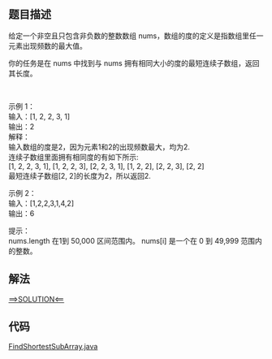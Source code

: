 ## 题目描述

给定一个非空且只包含非负数的整数数组 nums，数组的度的定义是指数组里任一元素出现频数的最大值。

你的任务是在 nums 中找到与 nums 拥有相同大小的度的最短连续子数组，返回其长度。

 

示例 1：
<br>输入：[1, 2, 2, 3, 1]
<br>输出：2
<br>解释：
<br>输入数组的度是2，因为元素1和2的出现频数最大，均为2.
<br>连续子数组里面拥有相同度的有如下所示:
<br>[1, 2, 2, 3, 1], [1, 2, 2, 3], [2, 2, 3, 1], [1, 2, 2], [2, 2, 3], [2, 2]
<br>最短连续子数组[2, 2]的长度为2，所以返回2.

示例 2：
<br>输入：[1,2,2,3,1,4,2]
<br>输出：6

提示：
<br>nums.length 在1到 50,000 区间范围内。 nums[i] 是一个在 0 到 49,999 范围内的整数。

## 解法

[==>SOLUTION<==](https://leetcode-cn.com/problems/degree-of-an-array/solution/shu-zu-de-du-by-leetcode-solution-ig97/)

## 代码

[FindShortestSubArray.java](https://github.com/Marshal7cc/leetcode-java/blob/master/src/hashtable/FindShortestSubArray.java)


